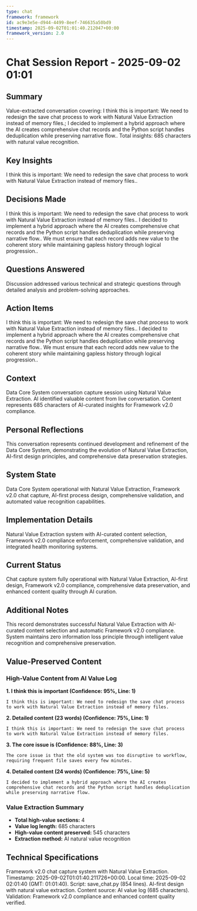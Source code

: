 ```yaml
---
type: chat
framework: framework
id: ac9e3e5e-d944-4499-8eef-746635a50bd9
timestamp: 2025-09-02T01:01:40.212047+00:00
framework_version: 2.0
---
```


# Chat Session Report - 2025-09-02 01:01

## Summary
Value-extracted conversation covering: I think this is important: We need to redesign the save chat process to work with Natural Value Extraction instead of memory files.; I decided to implement a hybrid approach where the AI creates comprehensive chat records and the Python script handles deduplication while preserving narrative flow.. Total insights: 685 characters with natural value recognition.

## Key Insights
I think this is important: We need to redesign the save chat process to work with Natural Value Extraction instead of memory files..

## Decisions Made
I think this is important: We need to redesign the save chat process to work with Natural Value Extraction instead of memory files.. I decided to implement a hybrid approach where the AI creates comprehensive chat records and the Python script handles deduplication while preserving narrative flow.. We must ensure that each record adds new value to the coherent story while maintaining gapless history through logical progression..

## Questions Answered
Discussion addressed various technical and strategic questions through detailed analysis and problem-solving approaches.

## Action Items
I think this is important: We need to redesign the save chat process to work with Natural Value Extraction instead of memory files.. I decided to implement a hybrid approach where the AI creates comprehensive chat records and the Python script handles deduplication while preserving narrative flow.. We must ensure that each record adds new value to the coherent story while maintaining gapless history through logical progression..

## Context
Data Core System conversation capture session using Natural Value Extraction. AI identified valuable content from live conversation. Content represents 685 characters of AI-curated insights for Framework v2.0 compliance.

## Personal Reflections
This conversation represents continued development and refinement of the Data Core System, demonstrating the evolution of Natural Value Extraction, AI-first design principles, and comprehensive data preservation strategies.

## System State
Data Core System operational with Natural Value Extraction, Framework v2.0 chat capture, AI-first process design, comprehensive validation, and automated value recognition capabilities.

## Implementation Details
Natural Value Extraction system with AI-curated content selection, Framework v2.0 compliance enforcement, comprehensive validation, and integrated health monitoring systems.

## Current Status
Chat capture system fully operational with Natural Value Extraction, AI-first design, Framework v2.0 compliance, comprehensive data preservation, and enhanced content quality through AI curation.

## Additional Notes
This record demonstrates successful Natural Value Extraction with AI-curated content selection and automatic Framework v2.0 compliance. System maintains zero information loss principle through intelligent value recognition and comprehensive preservation.

## Value-Preserved Content
### High-Value Content from AI Value Log

**1. I think this is important (Confidence: 95%, Line: 1)**
```
I think this is important: We need to redesign the save chat process to work with Natural Value Extraction instead of memory files.
```

**2. Detailed content (23 words) (Confidence: 75%, Line: 1)**
```
I think this is important: We need to redesign the save chat process to work with Natural Value Extraction instead of memory files.
```

**3. The core issue is (Confidence: 88%, Line: 3)**
```
The core issue is that the old system was too disruptive to workflow, requiring frequent file saves every few minutes.
```

**4. Detailed content (24 words) (Confidence: 75%, Line: 5)**
```
I decided to implement a hybrid approach where the AI creates comprehensive chat records and the Python script handles deduplication while preserving narrative flow.
```

### Value Extraction Summary
- **Total high-value sections:** 4
- **Value log length:** 685 characters
- **High-value content preserved:** 545 characters
- **Extraction method:** AI natural value recognition



## Technical Specifications
Framework v2.0 chat capture system with Natural Value Extraction. Timestamp: 2025-09-02T01:01:40.211726+00:00. Local time: 2025-09-02 02:01:40 (GMT: 01:01:40). Script: save_chat.py (854 lines). AI-first design with natural value extraction. Content source: AI value log (685 characters). Validation: Framework v2.0 compliance and enhanced content quality verified.
